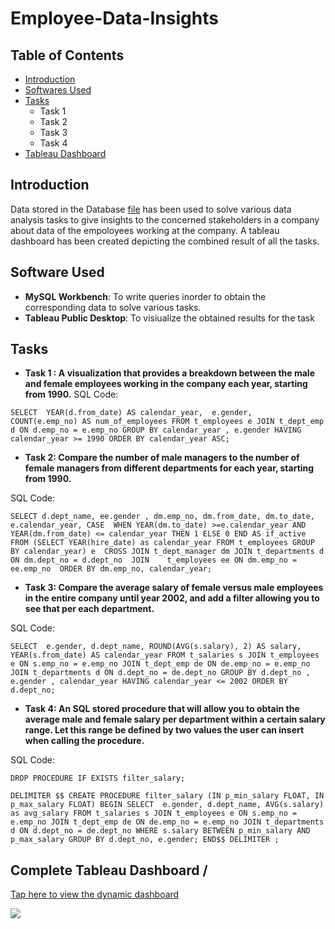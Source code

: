 # Employee-Data-Insights

 <!-- TABLE OF CONTENTS -->
## Table of Contents

* [Introduction](#introduction)
* [Softwares Used](#softwares-used)
* [Tasks](#tasks)
  * Task 1
  * Task 2
  * Task 3
  * Task 4
* [Tableau Dashboard](#tableau-dasboard)


<!-- INTRODUCTION -->
## Introduction
Data stored in the Database [file](https://www.dropbox.com/s/3czfpe0njsq868q/employees_mod.sql?dl=0) has been used to solve various data analysis tasks to give insights to the concerned stakeholders in a company about data of the empoloyees working at the company. A tableau dashboard has been created depicting the combined result of all the tasks.

<!-- SOFTWARE USED -->
## Software Used
* **MySQL Workbench**: To write queries inorder to obtain the corresponding data to solve various tasks.
*  **Tableau Public Desktop**: To visiualize the obtained results for the task

<!-- TASKS -->
## Tasks
* **Task 1 : A visualization that provides a breakdown between the male and female employees working in the company each year, starting from 1990.** 
  SQL Code:

 ` SELECT 
    YEAR(d.from_date) AS calendar_year, 
    e.gender, 
    COUNT(e.emp_no) AS num_of_employees
FROM
    t_employees e
        JOIN
    t_dept_emp d ON d.emp_no = e.emp_no
GROUP BY calendar_year , e.gender
HAVING calendar_year >= 1990
ORDER BY calendar_year ASC; `
 

* **Task 2: Compare the number of male managers to the number of female managers from different departments for each year, starting from 1990.**

SQL Code:

` SELECT d.dept_name, ee.gender , dm.emp_no, dm.from_date, dm.to_date, e.calendar_year,
CASE 
	WHEN YEAR(dm.to_date) >=e.calendar_year AND YEAR(dm.from_date) <= calendar_year THEN 1 ELSE 0
END AS if_active
FROM
	(SELECT YEAR(hire_date) as calendar_year FROM t_employees GROUP BY calendar_year) e 
CROSS JOIN t_dept_manager dm JOIN t_departments d ON dm.dept_no = d.dept_no 
							JOIN 	t_employees ee ON dm.emp_no = ee.emp_no 
                            ORDER BY dm.emp_no, calendar_year; `
			    


* **Task 3: Compare the average salary of female versus male employees in the entire company until year 2002, and add a filter allowing you to see that per each department.**

SQL Code:

` SELECT 
    e.gender,
    d.dept_name,
    ROUND(AVG(s.salary), 2) AS salary,
    YEAR(s.from_date) AS calendar_year
FROM
    t_salaries s
        JOIN
    t_employees e ON s.emp_no = e.emp_no
        JOIN
    t_dept_emp de ON de.emp_no = e.emp_no
        JOIN
    t_departments d ON d.dept_no = de.dept_no
GROUP BY d.dept_no , e.gender , calendar_year
HAVING calendar_year <= 2002
ORDER BY d.dept_no;  ` 

* **Task 4: An SQL stored procedure that will allow you to obtain the average male and female salary per department within a certain salary range. Let this range be defined by two values the user can insert when calling the procedure.**

SQL Code:

` DROP PROCEDURE IF EXISTS filter_salary; `


`DELIMITER $$
CREATE PROCEDURE filter_salary (IN p_min_salary FLOAT, IN p_max_salary FLOAT)
BEGIN
SELECT 
    e.gender, d.dept_name, AVG(s.salary) as avg_salary
FROM
    t_salaries s
        JOIN
    t_employees e ON s.emp_no = e.emp_no
        JOIN
    t_dept_emp de ON de.emp_no = e.emp_no
        JOIN
    t_departments d ON d.dept_no = de.dept_no
    WHERE s.salary BETWEEN p_min_salary AND p_max_salary
GROUP BY d.dept_no, e.gender;
END$$
DELIMITER ; `



## Complete Tableau Dashboard /
[Tap here to view the dynamic dashboard](https://public.tableau.com/views/Employeedatainsightsbasedongender/Dashboard1?:language=en-GB&:display_count=y&:origin=viz_share_link)

<div class='tableauPlaceholder' id='viz1617795390480' style='position: relative'><noscript><a href='#'><img alt=' ' src='https:&#47;&#47;public.tableau.com&#47;static&#47;images&#47;Em&#47;Employeedatainsightsbasedongender&#47;Dashboard1&#47;1_rss.png' style='border: none' /></a></noscript><object class='tableauViz'  style='display:none;'><param name='host_url' value='https%3A%2F%2Fpublic.tableau.com%2F' /> <param name='embed_code_version' value='3' /> <param name='site_root' value='' /><param name='name' value='Employeedatainsightsbasedongender&#47;Dashboard1' /><param name='tabs' value='yes' /><param name='toolbar' value='yes' /><param name='static_image' value='https:&#47;&#47;public.tableau.com&#47;static&#47;images&#47;Em&#47;Employeedatainsightsbasedongender&#47;Dashboard1&#47;1.png' /> <param name='animate_transition' value='yes' /><param name='display_static_image' value='yes' /><param name='display_spinner' value='yes' /><param name='display_overlay' value='yes' /><param name='display_count' value='yes' /><param name='language' value='en-GB' /></object></div>                


